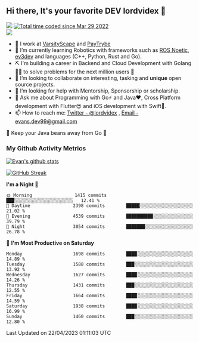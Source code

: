## Hi there, It's your favorite DEV lordvidex 👋
<img src="https://komarev.com/ghpvc/?username=lordvidex&label=Views&color=blue&style=plastic" /> <a href="https://wakatime.com/@0e56db35-d16b-410a-acc0-4085055304bf"><img src="https://wakatime.com/badge/user/0e56db35-d16b-410a-acc0-4085055304bf.svg" alt="Total time coded since Mar 29 2022" /></a>  
![](https://github-profile-trophy.vercel.app/?username=lordvidex)
- 🔭 I work at [VarsityScape](https://varsityscape.com) and [PayTrybe](https://www.paytrybe.com)
- 🌱 I’m currently learning Robotics with frameworks such as [ROS Noetic](ros.org), [ev3dev](www.ev3dev.org) and languages (C++, Python, Rust and Go).
- ⛏️ I'm building a career in Backend and Cloud Development with Golang 🧙🏼 to solve problems for the next million users 🤌
- 👯 I’m looking to collaborate on interesting, tasking and **unique** open source projects.
- 🤔 I’m looking for help with Mentorship, Sponsorship or scholarship.
- 💬 Ask me about Programming with Go⚡️ and Java❤️, Cross Platform development with Flutter😍 and iOS development with Swift🚀.
- 📫 How to reach me: [Twitter - @lordvidex](https://twitter.com/lordvidex) , [Email - evans.dev99@gmail.com](mailto:evans.dev99@gmail.com?body=Hello%20Evans,)
  
    
🎤 Keep your Java beans away from Go 🌚
  
  
### My Github Activity Metrics
<div>
<!-- <a href="https://github.com/lordvidex">
  <img src="https://github-readme-stats.vercel.app/api/top-langs/?username=lordvidex&theme=light" />
</a>    -->
<!-- [![Top Langs](https://github-readme-stats.vercel.app/api/top-langs/?username=lordvidex)](https://github.com/lordvidex/)  -->
<a href="https://github.com/lordvidex">
 <img src="https://github-readme-stats.vercel.app/api?username=lordvidex&show_icons=true&theme=light&line_height=27" alt="Evan's github stats"/>
</a>
</div>

[![GitHub Streak](https://github-readme-streak-stats.herokuapp.com?user=lordvidex&theme=github-dark&hide_border=true)](https://git.io/streak-stats)

<!--
  <a href="https://github.com/iampawan/FlutterExampleApps">
    <img align="center" src="https://github-readme-stats.vercel.app/api/pin/?username=iampawan&repo=FlutterExampleApps&theme=light" />

  </a>
  <a href="https://github.com/iampawan/VelocityX">
   <img align="center" src="https://github-readme-stats.vercel.app/api/pin/?username=iampawan&repo=VelocityX&theme=light" />
  </a>
-->
<!--START_SECTION:waka-->
**I'm a Night 🦉** 

```text
🌞 Morning                1415 commits        ███░░░░░░░░░░░░░░░░░░░░░░   12.41 % 
🌆 Daytime                2398 commits        █████░░░░░░░░░░░░░░░░░░░░   21.02 % 
🌃 Evening                4539 commits        ██████████░░░░░░░░░░░░░░░   39.79 % 
🌙 Night                  3054 commits        ███████░░░░░░░░░░░░░░░░░░   26.78 % 
```
📅 **I'm Most Productive on Saturday** 

```text
Monday                   1698 commits        ████░░░░░░░░░░░░░░░░░░░░░   14.89 % 
Tuesday                  1588 commits        ███░░░░░░░░░░░░░░░░░░░░░░   13.92 % 
Wednesday                1627 commits        ████░░░░░░░░░░░░░░░░░░░░░   14.26 % 
Thursday                 1431 commits        ███░░░░░░░░░░░░░░░░░░░░░░   12.55 % 
Friday                   1664 commits        ████░░░░░░░░░░░░░░░░░░░░░   14.59 % 
Saturday                 1938 commits        ████░░░░░░░░░░░░░░░░░░░░░   16.99 % 
Sunday                   1460 commits        ███░░░░░░░░░░░░░░░░░░░░░░   12.80 % 
```



 Last Updated on 22/04/2023 01:11:03 UTC
<!--END_SECTION:waka-->
